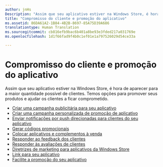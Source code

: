 ```yaml
---
author: jnHs
Description: "Assim que seu aplicativo estiver na Windows Store, é hora de aparecer para a maior quantidade possível de clientes."
title: "Compromisso do cliente e promoção do aplicativo"
ms.assetid: 86DA61A2-1B84-4B2B-8697-85A75D39A686
translationtype: Human Translation
ms.sourcegitcommit: cb816efb9bac6b401a8be93e3fded217a031769e
ms.openlocfilehash: 1d1f66fad9f4b0c1ef01e1a797526029d54ce33a

---
```


# Compromisso do cliente e promoção do aplicativo


Assim que seu aplicativo estiver na Windows Store, é hora de aparecer para a maior quantidade possível de clientes. Temos opções para promover seus produtos e ajudar os clientes a ficar comprometido.

-   [Criar uma campanha publicitária para seu aplicativo](create-an-ad-campaign-for-your-app.md)
-   [Criar uma campanha personalizada de promoção de aplicativo](create-a-custom-app-promotion-campaign.md)
-   [Enviar notificações por push direcionadas para clientes do seu aplicativo](/send-push-notifications-to-your-apps-customers.md)
-   [Gerar códigos promocionais](generate-promotional-codes.md)
-   [Colocar aplicativos e complementos à venda](put-apps-and-add-ons-on-sale.md)
-   [Responder ao feedback dos clientes](respond-to-customer-feedback.md)
-   [Responder às avaliações de clientes](respond-to-customer-reviews.md)
-   [Diretrizes de marketing para aplicativos da Windows Store](app-marketing-guidelines.md)
-   [Link para seu aplicativo](link-to-your-app.md)
-   [Facilite a promoção do seu aplicativo](make-your-app-easier-to-promote.md)

 

 



<!--HONumber=Nov16_HO1-->


